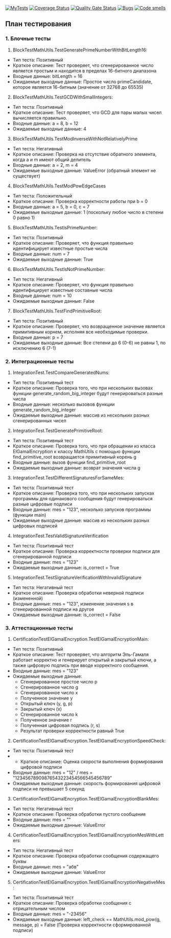 [![MyTests](https://github.com/Illialla/ElGamal_encryption/actions/workflows/test-action.yml/badge.svg)](https://github.com/Illialla/ElGamal_encryption/actions/workflows/test-action.yml/badge.svg)
[![Coverage Status](https://coveralls.io/repos/github/Illialla/ElGamal_encryption/badge.svg?branch=main)](https://coveralls.io/github/Illialla/ElGamal_encryption?branch=main)
[![Quality Gate Status](https://sonarcloud.io/api/project_badges/measure?project=Illialla_ElGamal_encryption&metric=alert_status)](https://sonarcloud.io/summary/new_code?id=Illialla_ElGamal_encryption)
[![Bugs](https://sonarcloud.io/api/project_badges/measure?project=Illialla_ElGamal_encryption&metric=bugs)](https://sonarcloud.io/summary/new_code?id=Illialla_ElGamal_encryption)
[![Code smells](https://sonarcloud.io/api/project_badges/measure?project=Illialla_ElGamal_encryption&metric=code_smells)](https://sonarcloud.io/dashboard?id=Illialla_ElGamal_encryption)

## План тестирования
### 1. Блочные тесты
1. BlockTestMathUtils.TestGeneratePrimeNumberWithBitLength16:
 - Тип теста: Позитивный
 - Краткое описание: Тест проверяет, что сгенерированное число является простым и находится в пределах 16-битного диапазона
 - Входные данные: bitLength = 16
 - Ожидаемые выходные данные: Простое число primeCandidate, которое является 16-битным (значение от 32768 до 65535)
2. BlockTestMathUtils.TestGCDWithSmallIntegers:
 - Тип теста: Позитивный
 - Краткое описание: Тест проверяет, что GCD для пары малых чисел вычисляется правильно.
 - Входные данные: a = 8, b = 12
 - Ожидаемые выходные данные: 4
3. BlockTestMathUtils.TestModInverseWithNotRelativelyPrime
 - Тип теста: Негативный
 - Краткое описание: Проверка на отсутствие обратного элемента, когда a и m имеют общий делитель
 - Входные данные: a = 2, m = 4
 - Ожидаемые выходные данные: ValueError (обратный элемент не существует)
4. BlockTestMathUtils.TestModPowEdgeCases
 - Тип теста: Положительный
 - Краткое описание: Проверка корректности работы при b = 0
 - Входные данные: a = 5, b = 0, c = 7
 - Ожидаемые выходные данные: 1 (поскольку любое число в степени 0 равно 1)
5. BlockTestMathUtils.TestIsPrimeNumber:
- Тип теста: Позитивный
- Краткое описание: Проверяет, что функция правильно идентифицирует известные простые числа
- Входные данные: num = 7
- Ожидаемые выходные данные: True
6. BlockTestMathUtils.TestIsNotPrimeNumber:
- Тип теста: Негативный
- Краткое описание: Проверяет, что функция правильно идентифицирует известные составные числа
- Входные данные: num = 10
- Ожидаемые выходные данные: False
7. BlockTestMathUtils.TestFindPrimitiveRoot:
- Тип теста: Позитивный
- Краткое описание: Проверяет, что возвращенное значение является примитивным корнем, исполняя все необходимые проверки.
- Входные данные: p = 7
- Ожидаемые выходные данные: Все степени до 6 (0-6) не равны 1, по исключению 6 (7-1)

[//]: # (8. TestMathUtils.TestElGamalEncryptionMain:)
[//]: # (- Тип теста: Позитивный)
[//]: # (- Краткое описание: Тест проверяет, что алгоритм Эль-Гамаля работает корректно и генерирует цифровую подпись.)
[//]: # (- Входные данные: mes = "123")
[//]: # (- Ожидаемые выходные данные: полученная цифровая подпись &#40;r, s&#41; и результат проверки корректности равный True.)

### 2. Интеграционные тесты
1. IntegrationTest.TestCompareGeneratedNums:
- Тип теста: Позитивный тест
- Краткое описание: Проверка того, что при нескольких вызовах функции generate_random_big_integer будут генерироваться разные числа 
- Входные данные: несколько вызовов функции generate_random_big_integer
- Ожидаемые выходные данные: массив из нескольких разных сгенерированных чисел
2. IntegrationTest.TestGeneratePrimitiveRoot:
- Тип теста: Позитивный тест
- Краткое описание: Проверка того, что при обращении из класса ElGamalEncryption к классу MathUtils с помощью функции find_primitive_root возвращается примитивный корень g  
- Входные данные: вызов функции find_primitive_root
- Ожидаемые выходные данные: возврат значения числа g
3. IntegrationTest.TestDifferentSignaturesForSameMes:
- Тип теста: Позитивный тест
- Краткое описание: Проверка того, что при нескольких запусках программы для одинакового сообщения будут генерироваться разные цифровые подписи 
- Входные данные: mes = "123", несколько запусков программы (функции main)
- Ожидаемые выходные данные: массив из нескольких разных цифровых подписей
4. IntegrationTest.TestValidSignatureVerification
- Тип теста: Позитивный тест
- Краткое описание: Проверка корректности проверки подписи для сгенерированной подписи
- Входные данные: mes = "123"
- Ожидаемые выходные данные: is_correct = True
5. IntegrationTest.TestSignatureVerificationWithInvalidSignature
- Тип теста: Негативный тест
- Краткое описание: Проверка обработки неверной подписи (измененной)
- Входные данные: mes = "123", изменение значения s в сгенерированной подписи на другое
- Ожидаемые выходные данные: is_correct = False
### 3. Аттестационные тесты
1. CertificationTestElGamalEncryption.TestElGamalEncryptionMain:
- Тип теста: Позитивный
- Краткое описание: Тест проверяет, что алгоритм Эль-Гамаля работает корректно и генерирует открытый и закрытый ключи, а также цифровую подпись при вводе корректного сообщения.
- Входные данные: mes = "123"
- Ожидаемые выходные данные:
  - Сгенерированное простое число p
  - Сгенерированное число g
  - Сгенерированное число x
  - Полученное значение y
  - Открытый ключ (y, g, p)
  - Закрытый ключ (x)
  - Сгенерированное число k
  - Полученное значение r
  - Полученная цифровая подпись (r, s)
  - Результат проверки корректности равный True
2. CertificationTestElGamalEncryption.TestElGamalEncryptionSpeedCheck:
- Тип теста: Позитивный тест
- - Краткое описание: Оценка скорости выполнения формирования цифровой подписи
- Входные данные: mes = "12" / mes = "12345678909876543223454566545456789"
- Ожидаемые выходные данные: скорость формирования цифровой подписи не превышает 5 секунд
3. CertificationTestElGamalEncryption.TestElGamalEncryptionBlankMes:
- Тип теста: Негативный тест
- Краткое описание: Проверка обработки пустого сообщения
- Входные данные: mes = ""
- Ожидаемые выходные данные: ValueError
4. CertificationTestElGamalEncryption.TestElGamalEncryptionMesWithLetters:
- Тип теста: Негативный тест
- Краткое описание: Проверка обработки сообщения содержащего буквы
- Входные данные: mes = "абв"
- Ожидаемые выходные данные: ValueError
5. CertificationTestElGamalEncryption.TestElGamalEncryptionNegativeMes:
- Тип теста: Позитивный тест
- Краткое описание: Проверка обработки сообщения с отрицательным числом
- Входные данные: mes = "-23456"
- Ожидаемые выходные данные: left_check == MathUtils.mod_pow(g, message, p) = False (Проверка корректности сформированной подписи)

